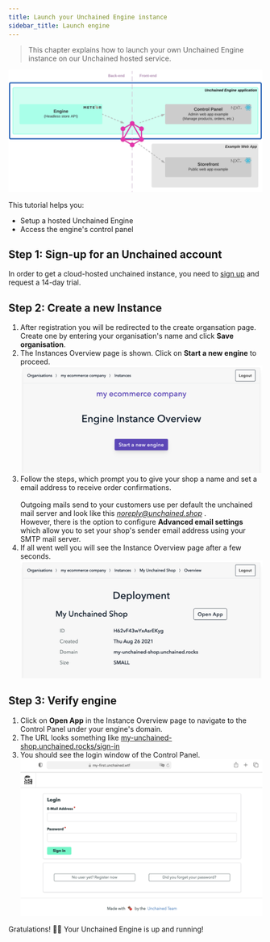 ```yaml
---
title: Launch your Unchained Engine instance
sidebar_title: Launch engine
---
```


> This chapter explains how to launch your own Unchained Engine instance on our Unchained hosted service.

![diagram](../images/getting-started/Engine_Setup.png)

This tutorial helps you:

- Setup a hosted Unchained Engine
- Access the engine's control panel

## Step 1: Sign-up for an Unchained account

In order to get a cloud-hosted unchained instance, you need to [sign up](https://unchained.shop/en/signup) and request a 14-day trial.

## Step 2: Create a new Instance 

1. After registration you will be redirected to the create organsation page.
Create one by entering your organisation's name and click **Save organisation**.
2. The Instances Overview page is shown. Click on **Start a new engine** to proceed.
![diagram](../images/getting-started/Engine_Setup_Create_Instance.png)
3. Follow the steps, which prompt you to give your shop a name and set a email address to receive order confirmations. <br /><br />Outgoing mails send to your customers use per default the unchained mail server and look like this <u>_noreply@unchained.shop_</u> .<br />However, there is the option to configure **Advanced email settings** which allow you to set your shop's sender email address using your SMTP mail server.
4. If all went well you will see the Instance Overview page after a few seconds.
![diagram](../images/getting-started/Engine_Setup_Instance_Deployed.png) 


## Step 3: Verify engine

1. Click on **Open App** in the Instance Overview page to navigate to the Control Panel under your engine's domain.
2. The URL looks something like <u>my-unchained-shop.unchained.rocks/sign-in</u>
3. You should see the login window of the Control Panel. 
![diagram](../images/getting-started/Engine_Setup_Verification.png) 

Gratulations! 👏🏻 Your Unchained Engine is up and running!
